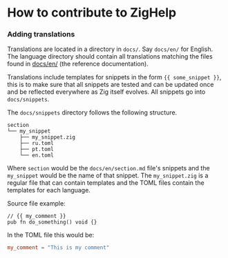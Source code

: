 # How to contribute to ZigHelp
### Adding translations
Translations are located in a directory in `docs/`. Say `docs/en/` for English.
The language directory should contain all translations matching the files found in [docs/en/](https://github.com/zighelp/zighelp/tree/master/docs/en) (the reference documentation).

Translations include templates for snippets in the form `{{ some_snippet }}`, this is to make sure that all snippets are tested and can be updated once and be reflected everywhere as Zig itself evolves. All snippets go into `docs/snippets`.

The `docs/snippets` directory follows the following structure.
```
section
└── my_snippet
    ├── my_snippet.zig
    ├── ru.toml
    ├── pt.toml
    └── en.toml
```
Where `section` would be the `docs/en/section.md` file's snippets and the `my_snippet` would be the name of that snippet.
The `my_snippet.zig` is a regular file that can contain templates and the TOML files contain the templates for each language.

Source file example:
```
// {{ my_comment }}
pub fn do_something() void {}
```
In the TOML file this would be:
```toml
my_comment = "This is my comment"
```
